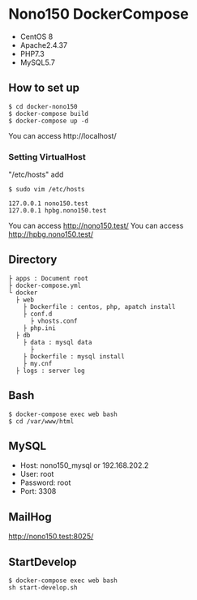 # Nono150 DockerCompose

- CentOS 8
- Apache2.4.37
- PHP7.3
- MySQL5.7

## How to set up

```
$ cd docker-nono150
$ docker-compose build
$ docker-compose up -d
```

You can access http://localhost/

### Setting VirtualHost

"/etc/hosts" add

```
$ sudo vim /etc/hosts
```

```
127.0.0.1 nono150.test
127.0.0.1 hpbg.nono150.test
```

You can access http://nono150.test/
You can access http://hpbg.nono150.test/

## Directory

```
├ apps : Document root
├ docker-compose.yml
└ docker
  ├ web
    ├ Dockerfile : centos, php, apatch install
    ├ conf.d
      ├ vhosts.conf
    ├ php.ini
  ├ db
    ├ data : mysql data
      ├
    ├ Dockerfile : mysql install
    ├ my.cnf
  ├ logs : server log
```

## Bash

```
$ docker-compose exec web bash
$ cd /var/www/html
```

## MySQL

- Host: nono150_mysql or 192.168.202.2
- User: root
- Password: root
- Port: 3308

## MailHog

http://nono150.test:8025/

## StartDevelop

```
$ docker-compose exec web bash
sh start-develop.sh
```
